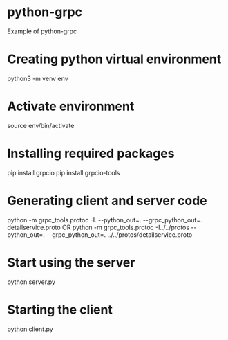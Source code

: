 # python-grpc
Example of python-grpc

# Creating python virtual environment
python3 -m venv env

# Activate environment
source env/bin/activate

# Installing required packages
pip install grpcio
pip install grpcio-tools

# Generating client and server code
python -m grpc_tools.protoc -I. --python_out=. --grpc_python_out=. detailservice.proto
OR
python -m grpc_tools.protoc -I../../protos --python_out=. --grpc_python_out=. ../../protos/detailservice.proto

# Start using the server
python server.py

# Starting the client
python client.py
